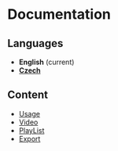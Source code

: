 # Documentation

## Languages
- **English** (current)
- **[Czech](https://github.com/TroiaStudio/YoutubeAPI/blob/master/docs/cs/v2/index.md)**

## Content
- [Usage](https://github.com/TroiaStudio/YoutubeAPI/blob/master/docs/en/v2/usage.md)
- [Video](https://github.com/TroiaStudio/YoutubeAPI/blob/master/docs/en/v2/video.md)
- [PlayList](https://github.com/TroiaStudio/YoutubeAPI/blob/master/docs/en/v2/playList.md)
- [Export](https://github.com/TroiaStudio/YoutubeAPI/blob/master/docs/en/v2/export.md)
